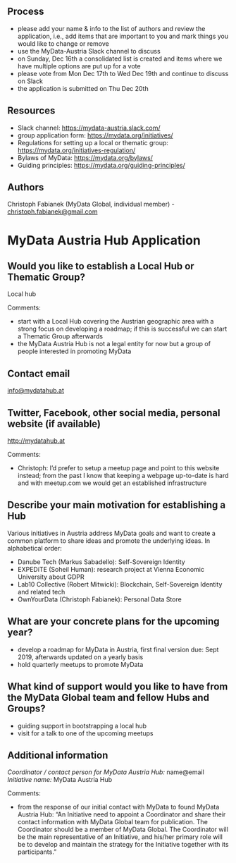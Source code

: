 ﻿## Process
* please add your name & info to the list of authors and review the application, i.e., add items that are important to you and mark things you would like to change or remove
* use the MyData-Austria Slack channel to discuss
* on Sunday, Dec 16th a consolidated list is created and items where we have multiple options are put up for a vote
* please vote from Mon Dec 17th to Wed Dec 19th and continue to discuss on Slack
* the application is submitted on Thu Dec 20th


## Resources
* Slack channel: https://mydata-austria.slack.com/
* group application form: https://mydata.org/initiatives/
* Regulations for setting up a local or thematic group: https://mydata.org/initiatives-regulation/
* Bylaws of MyData: https://mydata.org/bylaws/
* Guiding principles: https://mydata.org/guiding-principles/


## Authors
Christoph Fabianek (MyData Global, individual member) - christoph.fabianek@gmail.com




# MyData Austria Hub Application


## Would you like to establish a Local Hub or Thematic Group?
Local hub  

Comments:
* start with a Local Hub covering the Austrian geographic area with a strong focus on developing a roadmap; if this is successful we can start a Thematic Group afterwards
* the MyData Austria Hub is not a legal entity for now but a group of people interested in promoting MyData


## Contact email
info@mydatahub.at


## Twitter, Facebook, other social media, personal website (if available)
http://mydatahub.at  

Comments:
* Christoph: I’d prefer to setup a meetup page and point to this website instead; from the past I know that keeping a webpage up-to-date is hard and with meetup.com we would get an established infrastructure


## Describe your main motivation for establishing a Hub
Various initiatives in Austria address MyData goals and want to create a common platform to share ideas and promote the underlying ideas. In alphabetical order:
- Danube Tech (Markus Sabadello): Self-Sovereign Identity
- EXPEDiTE (Soheil Human): research project at Vienna Economic University about GDPR
- Lab10 Collective (Robert Mitwicki): Blockchain, Self-Sovereign Identity and related tech
- OwnYourData (Christoph Fabianek): Personal Data Store


## What are your concrete plans for the upcoming year?
- develop a roadmap for MyData in Austria, first final version due: Sept 2019, afterwards updated on a yearly basis
- hold quarterly meetups to promote MyData


## What kind of support would you like to have from the MyData Global team and fellow Hubs and Groups?
- guiding support in bootstrapping a local hub
- visit for a talk to one of the upcoming meetups


## Additional information
*Coordinator / contact person for MyData Austria Hub:* name@email
*Initiative name:* MyData Austria Hub  

Comments:
* from the response of our initial contact with MyData to found MyData Austria Hub:
“An Initiative need to appoint a Coordinator and share their contact information with MyData Global team for publication. The Coordinator should be a member of MyData Global. The Coordinator will be the main representative of an Initiative, and his/her primary role will be to develop and maintain the strategy for the Initiative together with its participants.”

